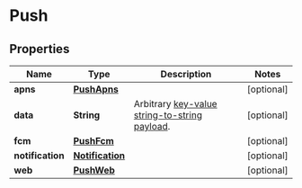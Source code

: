 

# Push


## Properties

| Name | Type | Description | Notes |
|------------ | ------------- | ------------- | -------------|
|**apns** | [**PushApns**](PushApns.md) |  |  [optional] |
|**data** | **String** | Arbitrary [key-value string-to-string payload](https://www.ably.io/documentation/general/push/publish#channel-broadcast-example). |  [optional] |
|**fcm** | [**PushFcm**](PushFcm.md) |  |  [optional] |
|**notification** | [**Notification**](Notification.md) |  |  [optional] |
|**web** | [**PushWeb**](PushWeb.md) |  |  [optional] |



